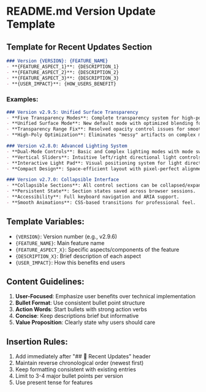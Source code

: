# README.md Version Update Template

## Template for Recent Updates Section

```markdown
### Version {VERSION}: {FEATURE_NAME}
- **{FEATURE_ASPECT_1}**: {DESCRIPTION_1}
- **{FEATURE_ASPECT_2}**: {DESCRIPTION_2}
- **{FEATURE_ASPECT_3}**: {DESCRIPTION_3}
- **{USER_IMPACT}**: {HOW_USERS_BENEFIT}
```

### Examples:

```markdown
### Version v2.9.5: Unified Surface Transparency
- **Five Transparency Modes**: Complete transparency system for high-poly models.
- **Unified Surface Mode**: New default mode with optimized blending for clean appearance.
- **Transparency Range Fix**: Resolved opacity control issues for smooth 1.0→0.0 range.
- **High-Poly Optimization**: Eliminates "messy" artifacts on complex models.

### Version v2.8.0: Advanced Lighting System
- **Dual-Mode Controls**: Basic and Complex lighting modes with mode switching.
- **Vertical Sliders**: Intuitive left/right directional light controls.
- **Interactive Light Pad**: Visual positioning system for light direction.
- **Compact Design**: Space-efficient layout with pixel-perfect alignment.

### Version v2.7.0: Collapsible Interface
- **Collapsible Sections**: All control sections can be collapsed/expanded.
- **Persistent State**: Section states saved across browser sessions.
- **Accessibility**: Full keyboard navigation and ARIA support.
- **Smooth Animations**: CSS-based transitions for professional feel.
```

## Template Variables:
- `{VERSION}`: Version number (e.g., v2.9.6)
- `{FEATURE_NAME}`: Main feature name
- `{FEATURE_ASPECT_X}`: Specific aspects/components of the feature
- `{DESCRIPTION_X}`: Brief description of each aspect
- `{USER_IMPACT}`: How this benefits end users

## Content Guidelines:
1. **User-Focused**: Emphasize user benefits over technical implementation
2. **Bullet Format**: Use consistent bullet point structure
3. **Action Words**: Start bullets with strong action verbs
4. **Concise**: Keep descriptions brief but informative
5. **Value Proposition**: Clearly state why users should care

## Insertion Rules:
1. Add immediately after "## 🔄 Recent Updates" header
2. Maintain reverse chronological order (newest first)
3. Keep formatting consistent with existing entries
4. Limit to 3-4 major bullet points per version
5. Use present tense for features